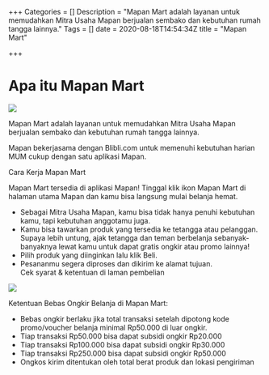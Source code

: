 +++
Categories = []
Description = "Mapan Mart adalah layanan untuk memudahkan Mitra Usaha Mapan berjualan sembako dan kebutuhan rumah tangga lainnya."
Tags = []
date = 2020-08-18T14:54:34Z
title = "Mapan Mart"

+++
# Apa itu Mapan Mart

![](/images/mailer-mapanmart-page-1.png)

Mapan Mart adalah layanan untuk memudahkan Mitra Usaha Mapan berjualan sembako dan kebutuhan rumah tangga lainnya.

Mapan bekerjasama dengan Blibli.com untuk memenuhi kebutuhan harian MUM cukup dengan satu aplikasi Mapan.

Cara Kerja Mapan Mart

Mapan Mart tersedia di aplikasi Mapan! Tinggal klik ikon Mapan Mart di halaman utama Mapan dan kamu bisa langsung mulai belanja hemat.

* Sebagai Mitra Usaha Mapan, kamu bisa tidak hanya penuhi kebutuhan kamu, tapi kebutuhan anggotamu juga.
* Kamu bisa tawarkan produk yang tersedia ke tetangga atau pelanggan. Supaya lebih untung, ajak tetangga dan teman berbelanja sebanyak-banyaknya lewat kamu untuk dapat gratis ongkir atau promo lainnya!
* Pilih produk yang diinginkan lalu klik Beli.
* Pesananmu segera diproses dan dikirim ke alamat tujuan.  
  Cek syarat & ketentuan di laman pembelian

![](/images/e-booklet-mapan-mart-02.jpg)

Ketentuan Bebas Ongkir Belanja di Mapan Mart:

* Bebas ongkir berlaku jika total transaksi setelah dipotong kode promo/voucher belanja minimal Rp50.000 di luar ongkir.
* Tiap transaksi Rp50.000 bisa dapat subsidi ongkir Rp20.000
* Tiap transaksi Rp100.000 bisa dapat subsidi ongkir Rp30.000
* Tiap transaksi Rp250.000 bisa dapat subsidi ongkir Rp50.000
* Ongkos kirim ditentukan oleh total berat produk dan lokasi pengiriman